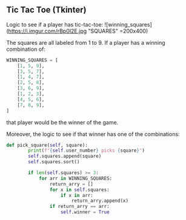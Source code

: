 ## Tic Tac Toe (Tkinter)



Logic to see if a player has tic-tac-toe:
![winning_squares](https://i.imgur.com/rBp0I2E.jpg "SQUARES" =200x400)

The squares are all labeled from 1 to 9. If a player has a winning combination of:
```python
WINNING_SQUARES = [
    [1, 5, 9],
    [3, 5, 7],
    [1, 4, 7],
    [2, 5, 8],
    [3, 6, 9],
    [1, 2, 3],
    [4, 5, 6],
    [7, 8, 9],
]
```

that player would be the winner of the game.

Moreover, the logic to see if that winner has one of the combinations:
```python
def pick_square(self, square):
        print(f"{self.user_number} picks {square}")
        self.squares.append(square)
        self.squares.sort()

        if len(self.squares) >= 3:
            for arr in WINNING_SQUARES:
                return_arry = []
                for x in self.squares:
                    if x in arr:
                        return_arry.append(x)
                if return_arry == arr:
                    self.winner = True
```